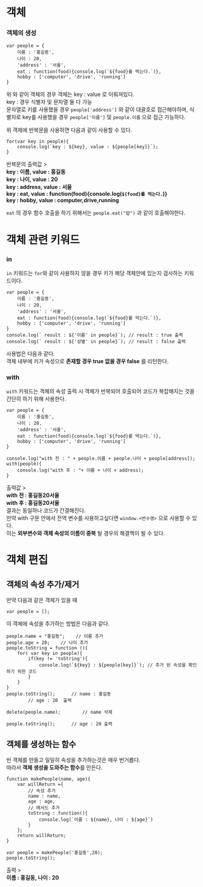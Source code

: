# 객체

### 객체의 생성
```
var people = {
	이름 : '홍길동',
	나이 : 20,
	'address' : '서울',
	eat : function(food){console.log(`${food}를 먹는다.`)},
	hobby : ['computer', 'drive', 'running']
}
```
위 와 같이 객체의 경우 객체는 key : value  로 이뤄져있다.  
key : 경우 식별자 및 문자열 둘 다 가능  
문자열로 키를 사용했을 경우 `people['address']` 와 같이 대괄호로 접근해야하며, 식별자로 key를 사용했을 경우 `people['이름']` 및 `people.이름` 으로 접근 가능하다.  

위 객체에 반복문을 사용하면 다음과 같이 사용할 수 있다.
```
for(var key in people){
	console.log(`key : ${key}, value : ${people[key]}`);
}
```
반복문의 출력값 >  
**key : 이름, value : 홍길동  
key : 나이, value : 20  
key : address, value : 서울  
key : eat, value : function(food){console.log(`${food}를 먹는다.`)}  
key : hobby, value : computer,drive,running**  

`eat` 의 경우 함수 호출을 하기 위해서는 `people.eat("밥")` 과 같이 호출해야한다.  

# 객체 관련 키워드

### in
`in` 키워드는 `for`와  같이 사용하지 않을 경우 키가 해당 객체안에 있는지 검사하는 키워드이다.  

```
var people = {
	이름 : '홍길동',
	나이 : 20,
	'address' : '서울',
	eat : function(food){console.log(`${food}를 먹는다.`)},
	hobby : ['computer', 'drive', 'running']
}
console.log(` result : ${'이름' in people}`); // result : true 출력 
console.log(` result : ${'성별' in people}`); // result : false 출력
```
사용법은 다음과 같다.  
객체 내부에 키가 속성으로 **존재할 경우 true** **없을 경우 false** 를 리턴한다.  

### with 
`with` 키워드는 객체의 속성 출력 시 객체가 반복되어 호출되어 코드가 복잡해지는 것을 간단히 하기 위해 사용한다.
```
var people = {
	이름 : '홍길동',
	나이 : 20,
	'address' : '서울',
	eat : function(food){console.log(`${food}를 먹는다.`)},
	hobby : ['computer', 'drive', 'running']
}

console.log("with 전 : " + people.이름 + people.나이 + people[address]);
with(people){
	console.log("with 후 : "+ 이름 + 나이 + address);
}
```

출력값 >  
**with 전 : 홍길동20서울  
with 후 : 홍길동20서울**   
결과는 동일하나 코드가 간결해진다.  
만약 with 구문 안에서 전역 변수를 사용하고싶다면 `window.<변수명>` 으로 사용할 수 있다.  
이는 **외부변수와 객체 속성의 이름이 중복** 될 경우의 해결책이 될 수 있다.  

# 객체 편집

## 객체의 속성 추가/제거
만약 다음과 같은 객체가 있을 때  
```
var people = [];
```
이 객체에 속성을 추가하는 방법은 다음과 같다.   
```
people.name = "홍길동"; 	// 이름 추가
people.age = 20;	// 나이 추가
people.toString = function (){
	for( var key in people){
		if(key != 'toString'){
			console.log(`${key} : ${people[key]}`); // 추가 된 속성을 확인하기 위한 코드
		}
	}
}
people.toString(); 		// name : 홍길동 
		// age : 20  출력

delete(people.name);		// name 삭제

people.toString();		// age : 20 출력
```
## 객체를 생성하는 함수

빈 객체를 만들고 일일히 속성을 추가하는것은 매우 번거롭다.  
따라서 **객체 생성을 도와주는 함수**를 만든다.  
```
function makePeople(name, age){
	var willReturn ={
		// 속성 추가
		name : name,
		age : age,
		// 메서드 추가
		toString : function(){
			console.log(`이름 : ${name}, 나이 : ${age}`)
		}
	};
	return willReturn;
}

var people = makePeople('홍길동',20);
people.toString();
```
출력 >  
**이름 : 홍길동, 나이 : 20**

